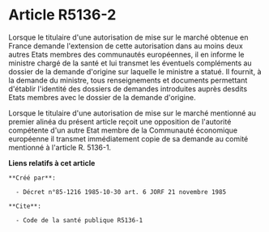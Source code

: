 # Article R5136-2

Lorsque le titulaire d'une autorisation de mise sur le marché obtenue en France demande l'extension de cette autorisation
dans au moins deux autres Etats membres des communautés européennes, il en informe le ministre chargé de la santé et lui
transmet les éventuels compléments au dossier de la demande d'origine sur laquelle le ministre a statué. Il fournit, à la
demande du ministre, tous renseignements et documents permettant d'établir l'identité des dossiers de demandes introduites
auprès desdits Etats membres avec le dossier de la demande d'origine.

Lorsque le titulaire d'une autorisation de mise sur le marché mentionné au premier alinéa du présent article reçoit une
opposition de l'autorité compétente d'un autre Etat membre de la Communauté économique européenne il transmet immédiatement
copie de sa demande au comité mentionné à l'article R. 5136-1.

**Liens relatifs à cet article**

	**Créé par**:

	  - Décret n°85-1216 1985-10-30 art. 6 JORF 21 novembre 1985

	**Cite**:

	  - Code de la santé publique R5136-1
